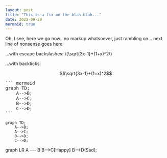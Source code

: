 ```yaml
---
layout: post
title: "This is a fix on the blah blah..."
date: 2022-09-29
mermaid: true
---
```


Oh, I see, here we go now...no markup whatsoever, just rambling on...
next line of nonsense goes here

...with escape backslashes: \\(\sqrt{3x-1}+(1+x)^2\\)

...with backticks:

```math
\sqrt{3x-1}+(1+x)^2
```

<pre>
``` mermaid
graph TD;
    A-->B;
    A-->C;
    B-->D;
    C-->D;
```
</pre>


```mermaid
graph TD;
    A-->B;
    A-->C;
    B-->D;
    C-->D;
```

<div class="mermaid">
graph LR
    A --- B
    B-->C[Happy]
    B-->D(Sad);
</div>
